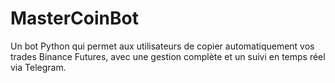 # MasterCoinBot
Un bot Python qui permet aux utilisateurs de copier automatiquement vos trades Binance Futures, avec une gestion complète et un suivi en temps réel via Telegram.
